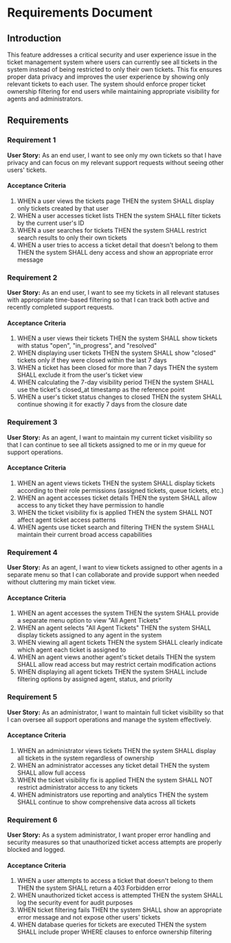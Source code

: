 # Requirements Document

## Introduction

This feature addresses a critical security and user experience issue in the ticket management system where users can currently see all tickets in the system instead of being restricted to only their own tickets. This fix ensures proper data privacy and improves the user experience by showing only relevant tickets to each user. The system should enforce proper ticket ownership filtering for end users while maintaining appropriate visibility for agents and administrators.

## Requirements

### Requirement 1

**User Story:** As an end user, I want to see only my own tickets so that I have privacy and can focus on my relevant support requests without seeing other users' tickets.

#### Acceptance Criteria

1. WHEN a user views the tickets page THEN the system SHALL display only tickets created by that user
2. WHEN a user accesses ticket lists THEN the system SHALL filter tickets by the current user's ID
3. WHEN a user searches for tickets THEN the system SHALL restrict search results to only their own tickets
4. WHEN a user tries to access a ticket detail that doesn't belong to them THEN the system SHALL deny access and show an appropriate error message

### Requirement 2

**User Story:** As an end user, I want to see my tickets in all relevant statuses with appropriate time-based filtering so that I can track both active and recently completed support requests.

#### Acceptance Criteria

1. WHEN a user views their tickets THEN the system SHALL show tickets with status "open", "in_progress", and "resolved"
2. WHEN displaying user tickets THEN the system SHALL show "closed" tickets only if they were closed within the last 7 days
3. WHEN a ticket has been closed for more than 7 days THEN the system SHALL exclude it from the user's ticket view
4. WHEN calculating the 7-day visibility period THEN the system SHALL use the ticket's closed_at timestamp as the reference point
5. WHEN a user's ticket status changes to closed THEN the system SHALL continue showing it for exactly 7 days from the closure date

### Requirement 3

**User Story:** As an agent, I want to maintain my current ticket visibility so that I can continue to see all tickets assigned to me or in my queue for support operations.

#### Acceptance Criteria

1. WHEN an agent views tickets THEN the system SHALL display tickets according to their role permissions (assigned tickets, queue tickets, etc.)
2. WHEN an agent accesses ticket details THEN the system SHALL allow access to any ticket they have permission to handle
3. WHEN the ticket visibility fix is applied THEN the system SHALL NOT affect agent ticket access patterns
4. WHEN agents use ticket search and filtering THEN the system SHALL maintain their current broad access capabilities

### Requirement 4

**User Story:** As an agent, I want to view tickets assigned to other agents in a separate menu so that I can collaborate and provide support when needed without cluttering my main ticket view.

#### Acceptance Criteria

1. WHEN an agent accesses the system THEN the system SHALL provide a separate menu option to view "All Agent Tickets"
2. WHEN an agent selects "All Agent Tickets" THEN the system SHALL display tickets assigned to any agent in the system
3. WHEN viewing all agent tickets THEN the system SHALL clearly indicate which agent each ticket is assigned to
4. WHEN an agent views another agent's ticket details THEN the system SHALL allow read access but may restrict certain modification actions
5. WHEN displaying all agent tickets THEN the system SHALL include filtering options by assigned agent, status, and priority

### Requirement 5

**User Story:** As an administrator, I want to maintain full ticket visibility so that I can oversee all support operations and manage the system effectively.

#### Acceptance Criteria

1. WHEN an administrator views tickets THEN the system SHALL display all tickets in the system regardless of ownership
2. WHEN an administrator accesses any ticket detail THEN the system SHALL allow full access
3. WHEN the ticket visibility fix is applied THEN the system SHALL NOT restrict administrator access to any tickets
4. WHEN administrators use reporting and analytics THEN the system SHALL continue to show comprehensive data across all tickets

### Requirement 6

**User Story:** As a system administrator, I want proper error handling and security measures so that unauthorized ticket access attempts are properly blocked and logged.

#### Acceptance Criteria

1. WHEN a user attempts to access a ticket that doesn't belong to them THEN the system SHALL return a 403 Forbidden error
2. WHEN unauthorized ticket access is attempted THEN the system SHALL log the security event for audit purposes
3. WHEN ticket filtering fails THEN the system SHALL show an appropriate error message and not expose other users' tickets
4. WHEN database queries for tickets are executed THEN the system SHALL include proper WHERE clauses to enforce ownership filtering